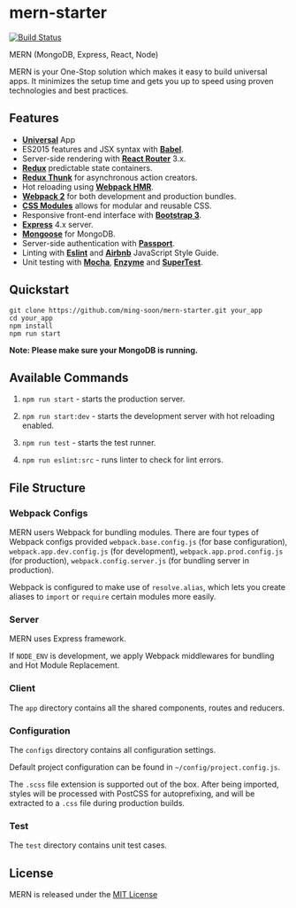 # mern-starter
[![Build Status](https://travis-ci.org/ming-soon/mern-starter.svg?branch=master)](https://travis-ci.org/ming-soon/mern-starter)

MERN (MongoDB, Express, React, Node)

MERN is your One-Stop solution which makes it easy to build universal apps. It minimizes the setup time and gets you up to speed using proven technologies and best practices.

## Features
- [**Universal**](http://isomorphic.net/) App
- ES2015 features and JSX syntax with [**Babel**](https://babeljs.io/).
- Server-side rendering with [**React Router**](https://github.com/ReactTraining/react-router) 3.x.
- [**Redux**](http://redux.js.org/) predictable state containers.
- [**Redux Thunk**](https://github.com/gaearon/redux-thunk) for asynchronous action creators.
- Hot reloading using [**Webpack HMR**](https://webpack.js.org/concepts/hot-module-replacement/).
- [**Webpack 2**](https://webpack.js.org/) for both development and production bundles.
- [**CSS Modules**](http://glenmaddern.com/articles/css-modules) allows for modular and reusable CSS.
- Responsive front-end interface with [**Bootstrap 3**](http://getbootstrap.com/).
- [**Express**](http://expressjs.com/) 4.x server.
- [**Mongoose**](http://mongoosejs.com/) for MongoDB.
- Server-side authentication with [**Passport**](http://passportjs.org/).
- Linting with [**Eslint**](http://eslint.org/) and [**Airbnb**](https://github.com/airbnb/javascript) JavaScript Style Guide.
- Unit testing with [**Mocha**](https://mochajs.org/), [**Enzyme**](http://airbnb.io/enzyme/) and [**SuperTest**](https://github.com/visionmedia/supertest).

## Quickstart
```
git clone https://github.com/ming-soon/mern-starter.git your_app
cd your_app
npm install
npm run start
```
**Note: Please make sure your MongoDB is running.**

## Available Commands
1. `npm run start` - starts the production server.

2. `npm run start:dev` - starts the development server with hot reloading enabled.

3. `npm run test` - starts the test runner.

4. `npm run eslint:src` - runs linter to check for lint errors.

## File Structure
### Webpack Configs
MERN users Webpack for bundling modules. There are four types of Webpack configs provided `webpack.base.config.js` (for base configuration), `webpack.app.dev.config.js` (for development), `webpack.app.prod.config.js` (for production), `webpack.config.server.js` (for bundling server in production).

Webpack is configured to make use of `resolve.alias`, which lets you create aliases to `import` or `require` certain modules more easily.

### Server
MERN uses Express framework.

If `NODE_ENV` is development, we apply Webpack middlewares for bundling and Hot Module Replacement.

### Client
The `app` directory contains all the shared components, routes and reducers.

### Configuration
The `configs` directory contains all configuration settings.

Default project configuration can be found in `~/config/project.config.js`.

The `.scss` file extension is supported out of the box. After being imported, styles will be processed with PostCSS for autoprefixing, and will be extracted to a `.css` file during production builds.

### Test
The `test` directory contains unit test cases.

## License
MERN is released under the [MIT License](https://opensource.org/licenses/MIT)
